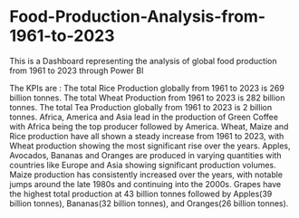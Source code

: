 # Food-Production-Analysis-from-1961-to-2023
This is a Dashboard representing the analysis of  global food production from 1961 to 2023 through Power BI

The KPIs are :
The total Rice Production globally from 1961 to 2023 is 269 billion tonnes.
The total Wheat Production from 1961 to 2023 is 282 billion tonnes.
The total Tea Production globally from 1961 to 2023 is 2 billion tonnes.
Africa, America and Asia lead in the production of Green Coffee with Africa being the top producer followed by America.
Wheat, Maize and Rice production have all shown a steady increase from 1961 to 2023, with Wheat production showing the most significant rise over the years.
Apples, Avocados, Bananas and Oranges are produced in varying quantities with countries like Europe and Asia showing significant production volumes.
Maize production has consistently increased over the years, with notable jumps around the late 1980s and continuing into the 2000s.
Grapes have the highest total production at 43 billion tonnes followed by Apples(39 billion tonnes), Bananas(32 billion tonnes), and Oranges(26 billion tonnes).
